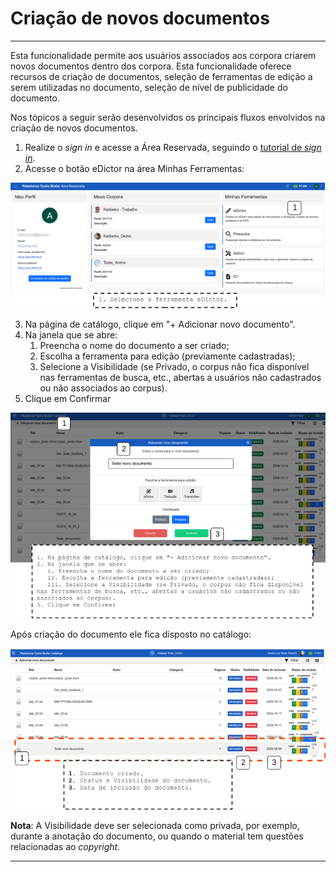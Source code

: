 # Criação de novos documentos

---

Esta funcionalidade permite aos usuários associados aos corpora criarem novos documentos dentro dos corpora. Esta funcionalidade oferece recursos de criação de documentos, seleção de ferramentas de edição a serem utilizadas no documento, seleção de nível de publicidade do documento.

Nos tópicos a seguir serão desenvolvidos os principais fluxos envolvidos na criação de novos documentos.

1. Realize o _sign in_ e acesse a Área Reservada, seguindo o [tutorial de _sign in_](../../home/pt-br/sign-in.md).
2. Acesse o botão eDictor na área Minhas Ferramentas:

![](./images/cd/selec-ferramenta-edictor.png)

3. Na página de catálogo, clique em "+ Adicionar novo documento".
4. Na janela que se abre:
   1. Preencha o nome do documento a ser criado;
   2. Escolha a ferramenta para edição (previamente cadastradas);
   3. Selecione a Visibilidade (se Privado, o corpus não fica disponível nas ferramentas de busca, etc., abertas a usuários não cadastrados ou não associados ao corpus).
5. Clique em Confirmar

![](./images/cd/catalog-1.png)

Após criação do documento ele fica disposto no catálogo:

![](./images/cd//catalog-2.png)

**Nota**: A Visibilidade deve ser selecionada como privada, por exemplo, durante a anotação do documento, ou quando o material tem questões relacionadas ao _copyright_.

---
